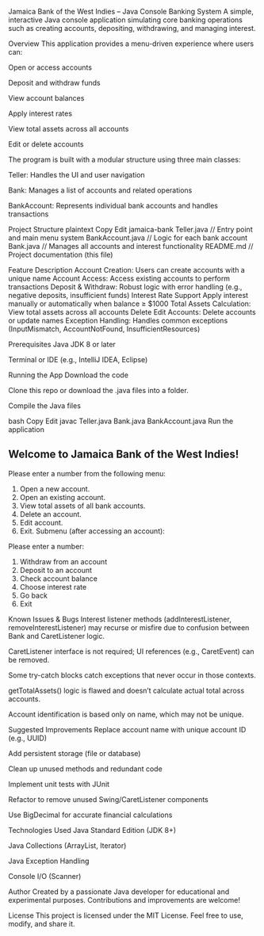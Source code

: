 Jamaica Bank of the West Indies – Java Console Banking System
A simple, interactive Java console application simulating core banking operations such as creating accounts, depositing, withdrawing, and managing interest. 

Overview
This application provides a menu-driven experience where users can:

Open or access accounts

Deposit and withdraw funds

View account balances

Apply interest rates

View total assets across all accounts

Edit or delete accounts

The program is built with a modular structure using three main classes:

Teller: Handles the UI and user navigation

Bank: Manages a list of accounts and related operations

BankAccount: Represents individual bank accounts and handles transactions

Project Structure
plaintext
Copy
Edit
jamaica-bank
Teller.java          // Entry point and main menu system
BankAccount.java     // Logic for each bank account
Bank.java            // Manages all accounts and interest functionality
README.md            // Project documentation (this file)

Feature	Description
Account Creation: Users can create accounts with a unique name
Account Access: Access existing accounts to perform transactions
Deposit & Withdraw: Robust logic with error handling (e.g., negative deposits, insufficient funds)
Interest Rate Support	Apply interest manually or automatically when balance ≥ $1000
Total Assets Calculation: View total assets across all accounts
Delete Edit Accounts: Delete accounts or update names
Exception Handling: Handles common exceptions (InputMismatch, AccountNotFound, InsufficientResources)

Prerequisites
Java JDK 8 or later

Terminal or IDE (e.g., IntelliJ IDEA, Eclipse)

Running the App
Download the code

Clone this repo or download the .java files into a folder.

Compile the Java files

bash
Copy
Edit
javac Teller.java Bank.java BankAccount.java
Run the application

Welcome to Jamaica Bank of the West Indies!
-------------------------------------------

Please enter a number from the following menu:
1) Open a new account.
2) Open an existing account.
3) View total assets of all bank accounts.
4) Delete an account.
5) Edit account.
6) Exit.
Submenu (after accessing an account):

Please enter a number:
1) Withdraw from an account
2) Deposit to an account
3) Check account balance
4) Choose interest rate
5) Go back
6) Exit

Known Issues & Bugs
Interest listener methods (addInterestListener, removeInterestListener) may recurse or misfire due to confusion between Bank and CaretListener logic.

CaretListener interface is not required; UI references (e.g., CaretEvent) can be removed.

Some try-catch blocks catch exceptions that never occur in those contexts.

getTotalAssets() logic is flawed and doesn’t calculate actual total across accounts.

Account identification is based only on name, which may not be unique.

Suggested Improvements
Replace account name with unique account ID (e.g., UUID)

Add persistent storage (file or database)

Clean up unused methods and redundant code

Implement unit tests with JUnit

Refactor to remove unused Swing/CaretListener components

Use BigDecimal for accurate financial calculations

Technologies Used
Java Standard Edition (JDK 8+)

Java Collections (ArrayList, Iterator)

Java Exception Handling

Console I/O (Scanner)

Author
Created by a passionate Java developer for educational and experimental purposes. Contributions and improvements are welcome!

License
This project is licensed under the MIT License. Feel free to use, modify, and share it.

